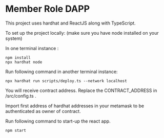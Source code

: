 # Member Role DAPP

This project uses hardhat and ReactJS along with TypeScript. 

To set up the project locally:
(make sure you have node installed on your system)

In one terminal instance : 

```shell
npm install
npx hardhat node
```
Run following command in another terminal instance:

```shell
npx hardhat run scripts/deploy.ts --network localhost
```

You will receive contract address. Replace the CONTRACT_ADDRESS in /src/config.ts .

Import first address of hardhat addresses in your metamask to be authenticated as owner of contract.

Run following command to start-up the react app.
```shell
npm start
```
